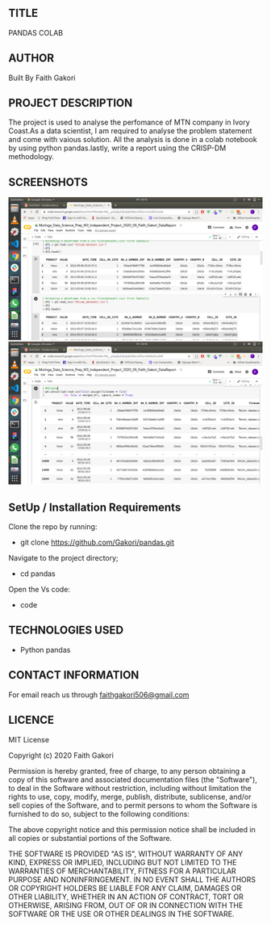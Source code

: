 ##  TITLE
 PANDAS COLAB

## AUTHOR
 Built By Faith Gakori

## PROJECT DESCRIPTION
 The project is used to analyse the perfomance of MTN company in Ivory Coast.As a data scientist, I am required to analyse the problem statement and come with vaious solution. All the analysis is done in a colab notebook by using python pandas.lastly, write a report using the CRISP-DM methodology.
    

## SCREENSHOTS

![alt text](/images/s1.png)
![alt text](images/s2.png)

## SetUp / Installation Requirements
  Clone the repo by running:
*   git clone https://github.com/Gakori/pandas.git

 Navigate to the project directory;
*   cd pandas

 Open the Vs code:
*   code

## TECHNOLOGIES USED
* Python pandas

## CONTACT INFORMATION
 For email reach us through faithgakori506@gmail.com

## LICENCE
MIT License

Copyright (c) 2020 Faith Gakori

Permission is hereby granted, free of charge, to any person obtaining a copy of this software and associated documentation files (the "Software"), to deal in the Software without restriction, including without limitation the rights to use, copy, modify, merge, publish, distribute, sublicense, and/or sell copies of the Software, and to permit persons to whom the Software is furnished to do so, subject to the following conditions:

The above copyright notice and this permission notice shall be included in all copies or substantial portions of the Software.

THE SOFTWARE IS PROVIDED "AS IS", WITHOUT WARRANTY OF ANY KIND, EXPRESS OR IMPLIED, INCLUDING BUT NOT LIMITED TO THE WARRANTIES OF MERCHANTABILITY, FITNESS FOR A PARTICULAR PURPOSE AND NONINFRINGEMENT. IN NO EVENT SHALL THE AUTHORS OR COPYRIGHT HOLDERS BE LIABLE FOR ANY CLAIM, DAMAGES OR OTHER LIABILITY, WHETHER IN AN ACTION OF CONTRACT, TORT OR OTHERWISE, ARISING FROM, OUT OF OR IN CONNECTION WITH THE SOFTWARE OR THE USE OR OTHER DEALINGS IN THE SOFTWARE.